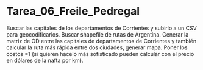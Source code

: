 # Tarea_06_Freile_Pedregal
Buscar las capitales de los departamentos de Corrientes y subirlo a un CSV para geocodificarlos.  Buscar shapefile de rutas de Argentina.   Generar la matriz de OD entre las capitales de departamentos de Corrientes y también calcular la ruta más rápida entre dos ciudades, generar mapa. Poner los costos =1 (si quieren hacelo más sofisticado pueden calcular con el precio en dólares de la nafta por km).
